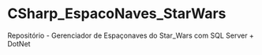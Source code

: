 # CSharp_EspacoNaves_StarWars
Repositório - Gerenciador de Espaçonaves do Star_Wars com SQL Server + DotNet
